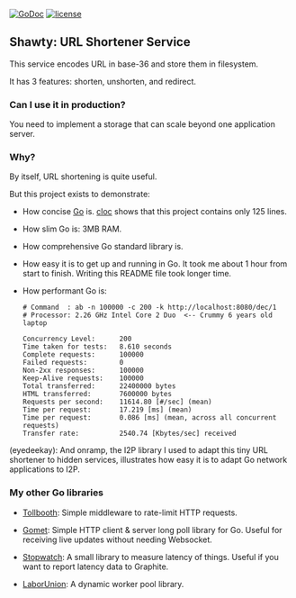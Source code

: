 [![GoDoc](https://godoc.org/github.com/didip/shawty?status.svg)](http://godoc.org/github.com/didip/shawty)
[![license](http://img.shields.io/badge/license-MIT-red.svg?style=flat)](https://raw.githubusercontent.com/didip/shawty/master/LICENSE)

## Shawty: URL Shortener Service

This service encodes URL in base-36 and store them in filesystem.

It has 3 features: shorten, unshorten, and redirect.


### Can I use it in production?

You need to implement a storage that can scale beyond one application server.


### Why?

By itself, URL shortening is quite useful.

But this project exists to demonstrate:

* How concise [Go](http://golang.org/) is. [cloc](http://cloc.sourceforge.net/) shows that this project contains only 125 lines.

* How slim Go is: 3MB RAM.

* How comprehensive Go standard library is.

* How easy it is to get up and running in Go. It took me about 1 hour from start to finish. Writing this README file took longer time.

* How performant Go is:
    ```
    # Command  : ab -n 100000 -c 200 -k http://localhost:8080/dec/1
    # Processor: 2.26 GHz Intel Core 2 Duo  <-- Crummy 6 years old laptop

    Concurrency Level:      200
    Time taken for tests:   8.610 seconds
    Complete requests:      100000
    Failed requests:        0
    Non-2xx responses:      100000
    Keep-Alive requests:    100000
    Total transferred:      22400000 bytes
    HTML transferred:       7600000 bytes
    Requests per second:    11614.80 [#/sec] (mean)
    Time per request:       17.219 [ms] (mean)
    Time per request:       0.086 [ms] (mean, across all concurrent requests)
    Transfer rate:          2540.74 [Kbytes/sec] received
    ```


(eyedeekay): And onramp, the I2P library I used to adapt this tiny URL shortener to hidden services, illustrates how easy it is to adapt Go network applications to I2P.

### My other Go libraries

* [Tollbooth](https://github.com/didip/tollbooth): Simple middleware to rate-limit HTTP requests.

* [Gomet](https://github.com/didip/gomet): Simple HTTP client & server long poll library for Go. Useful for receiving live updates without needing Websocket.

* [Stopwatch](https://github.com/didip/stopwatch): A small library to measure latency of things. Useful if you want to report latency data to Graphite.

* [LaborUnion](https://github.com/didip/laborunion): A dynamic worker pool library.

